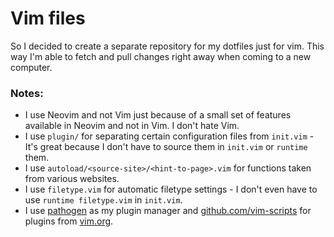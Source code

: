 # Vim files

So I decided to create a separate repository for my dotfiles just for vim. This way I'm able to fetch and pull changes right away when coming to a new computer.

### Notes:
- I use Neovim and not Vim just because of a small set of features available in Neovim and not in Vim. I don't hate Vim.
- I use `plugin/` for separating certain configuration files from `init.vim` - It's great because I don't have to source them in `init.vim` or `runtime` them.
- I use `autoload/<source-site>/<hint-to-page>.vim` for functions taken from various websites.
- I use `filetype.vim` for automatic filetype settings - I don't even have to use `runtime filetype.vim` in `init.vim`.
- I use [pathogen](https://github.com/tpope/vim-pathogen) as my plugin manager and [github.com/vim-scripts](https://github.com/vim-scripts) for plugins from [vim.org](https://www.vim.org).
